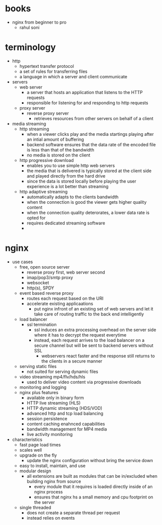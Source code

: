 # books
  - nginx from beginner to pro
    - rahul soni

# terminology
  - http
    - hypertext transfer protocol
    - a set of rules for transferring files
    - a language in which a server and client communicate
  - servers
    - web server
      - a server that hosts an application that listens to the HTTP requests
      - responsible for listening for and responding to http requests
    - proxy server
      - reverse proxy server
        - retrieves resources from other servers on behalf of a client
  - media streaming
    - http streaming
      - when a viewer clicks play and the media startings playing after an intial amount of buffering
      - backend software ensures that the data rate of the encoded file is less than that of the bandwidth
      - no media is stored on the client
    - http progressive download
      - enables you to use simple http web servers
      - the media that is delivered is typically stored at the client side and played directly from the hard drive
      - since the data is stored locally before playing the user experience is a lot better than streaming
    - http adaptive streaming
      - automatically adapts to the clients bandwidth
      - when the connection is good the viewer gets higher quality content
      - when the connection quality deterorates, a lower data rate is opted for
      - requires dedicated streaming software
      -
# nginx
  - use cases
    - free, open source server
      - reverse proxy first, web server second
      - imap/pop3/smtp proxy
      - websocket
      - http(s), SPDY
    - event based reverse proxy
      - routes each request based on the URI
      - accelerate existing applicaations
        - put nginx infront of an existing set of web servers and let it take care of routing traffic to the back end intelligently
    - load balancer
      - ssl termination
        - ssl induces an extra processing overhead on the server side where it has to decrypt the request everytime
        - instead, each request arrives to the load balancer on a secure channel but will be sent to backend servers without SSL
          - webservers react faster and the response still returns to the clients in a secure manner
    - serving static files
      - not suited for serving dynamic files
    - video streaming mp4/flv/hds/hls
      - used to deliver video content via progressive downloads
    - monitoring and logging
    - nginx plus features
      - available only in binary form
      - HTTP live streaming (HLS)
      - HTTP dynamic streaming (HDS/VOD)
      - advanced http and tcp load balancing
      - session persistence
      - content caching enahnced capabilities
      - bandwidth management for MP4 media
      - live activity monitoring
  - characteristics
    - fast page load times
    - scales well
    - upgrade on the fly
      - update the nginx configuration without bring the service down
    - easy to install, maintain, and use
    - modular design
      - all extensions are built as modules that can be in/excluded when building nginx from source
        - every module that it requires is loaded directly inside of an nginx process
        - ensures that nginx hs a small memory and cpu footprint on the server
    - single threaded
      - does not create a separate thread per request
      - instead relies on events
